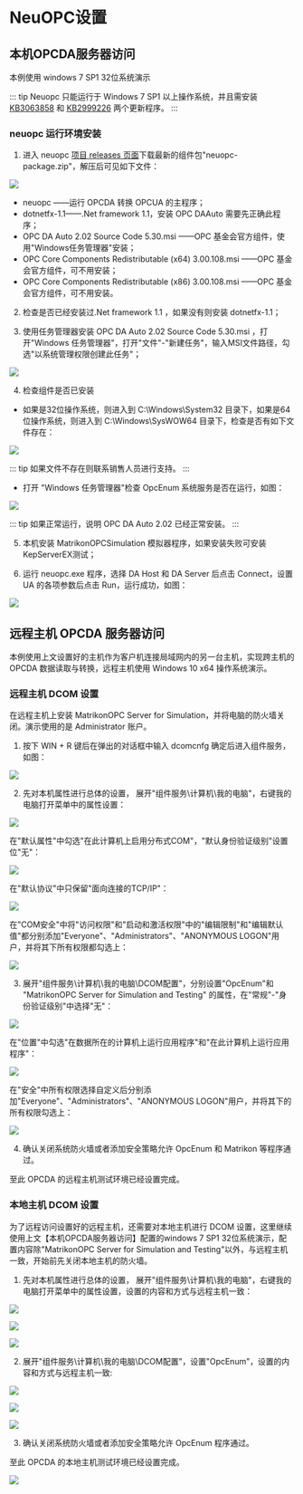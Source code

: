 # NeuOPC设置

## 本机OPCDA服务器访问

本例使用 windows 7 SP1 32位系统演示

::: tip
Neuopc 只能运行于 Windows 7 SP1 以上操作系统，并且需安装 [KB3063858](https://www.microsoft.com/zh-CN/download/details.aspx?id=47409) 和 [KB2999226](https://www.microsoft.com/zh-cn/download/details.aspx?id=49077) 两个更新程序。
:::

### neuopc 运行环境安装

1. 进入 neuopc [项目 releases 页面](https://github.com/neugates/neuopc/releases)下载最新的组件包"neuopc-package.zip"，解压后可见如下文件：

![](./assets-opcda/package.png)

* neuopc ——运行 OPCDA 转换 OPCUA 的主程序；
* dotnetfx-1.1——.Net framework 1.1，安装 OPC DAAuto 需要先正确此程序；
* OPC DA Auto 2.02 Source Code 5.30.msi ——OPC 基金会官方组件，使用"Windows任务管理器"安装；
* OPC Core Components Redistributable (x64) 3.00.108.msi ——OPC 基金会官方组件，可不用安装；
* OPC Core Components Redistributable (x86) 3.00.108.msi ——OPC 基金会官方组件，可不用安装。

2. 检查是否已经安装过.Net framework 1.1 ，如果没有则安装 dotnetfx-1.1；

3. 使用任务管理器安装 OPC DA Auto 2.02 Source Code 5.30.msi ，打开"Windows 任务管理器"，打开"文件"-"新建任务"，输入MSI文件路径，勾选"以系统管理权限创建此任务"；

![](./assets-opcda/install-auto.png)

4. 检查组件是否已安装

* 如果是32位操作系统，则进入到 C:\Windows\System32 目录下，如果是64位操作系统，则进入到 C:\Windows\SysWOW64 目录下，检查是否有如下文件存在：

![](./assets-opcda/core-components.png)

::: tip
如果文件不存在则联系销售人员进行支持。
:::

* 打开 "Windows 任务管理器"检查 OpcEnum 系统服务是否在运行，如图：

![](./assets-opcda/opcenum.png)

::: tip
如果正常运行，说明 OPC DA Auto 2.02 已经正常安装。
:::

5. 本机安装 MatrikonOPCSimulation 模拟器程序，如果安装失败可安装KepServerEX测试；

6. 运行 neuopc.exe 程序，选择 DA Host 和 DA Server 后点击 Connect，设置 UA 的各项参数后点击 Run，运行成功，如图：

![](./assets-opcda/local-neuopc.png)

## 远程主机 OPCDA 服务器访问

本例使用上文设置好的主机作为客户机连接局域网内的另一台主机，实现跨主机的 OPCDA 数据读取与转换，远程主机使用 Windows 10 x64 操作系统演示。

### 远程主机 DCOM 设置

在远程主机上安装 MatrikonOPC Server for Simulation，并将电脑的防火墙关闭。演示使用的是 Administrator 账户。

1. 按下 WIN + R 键后在弹出的对话框中输入 dcomcnfg 确定后进入组件服务，如图：

![](./assets-opcda/comcnf.png)

2. 先对本机属性进行总体的设置， 展开"组件服务\计算机\我的电脑"，右键我的电脑打开菜单中的属性设置：

![](./assets-opcda/comcnf1.png)

在"默认属性"中勾选"在此计算机上启用分布式COM"，"默认身份验证级别"设置位"无"：

![](./assets-opcda/comcnf2.png)

在"默认协议"中只保留"面向连接的TCP/IP"：

![](./assets-opcda/comcnf3.png)

在"COM安全"中将"访问权限"和"启动和激活权限"中的"编辑限制"和"编辑默认值"都分别添加"Everyone"、"Administrators"、"ANONYMOUS LOGON"用户，并将其下所有权限都勾选上：

![](./assets-opcda/comcnf4.png)

3. 展开"组件服务\计算机\我的电脑\DCOM配置"，分别设置"OpcEnum"和 "MatrikonOPC Server for Simulation and Testing" 的属性，在"常规"-"身份验证级别"中选择"无"：

![](./assets-opcda/comcnf5.png)

在"位置"中勾选"在数据所在的计算机上运行应用程序"和"在此计算机上运行应用程序"：

![](./assets-opcda/comcnf6.png)

在"安全"中所有权限选择自定义后分别添加"Everyone"、"Administrators"、"ANONYMOUS LOGON"用户，并将其下的所有权限勾选上：

![](./assets-opcda/comcnf7.png)

4. 确认关闭系统防火墙或者添加安全策略允许 OpcEnum 和 Matrikon 等程序通过。

至此 OPCDA 的远程主机测试环境已经设置完成。

### 本地主机 DCOM 设置

为了远程访问设置好的远程主机，还需要对本地主机进行 DCOM 设置，这里继续使用上文【本机OPCDA服务器访问】配置的windows 7 SP1 32位系统演示，配置内容除"MatrikonOPC Server for Simulation and Testing"以外，与远程主机一致，开始前先关闭本地主机的防火墙。

1. 先对本机属性进行总体的设置， 展开"组件服务\计算机\我的电脑"，右键我的电脑打开菜单中的属性设置，设置的内容和方式与远程主机一致：

![](./assets-opcda/client-cfg1.png)

![](./assets-opcda/client-cfg2.png)

![](./assets-opcda/client-cfg3.png)

2. 展开"组件服务\计算机\我的电脑\DCOM配置"，设置"OpcEnum"，设置的内容和方式与远程主机一致:

![](./assets-opcda/client-cfg4.png)

![](./assets-opcda/client-cfg5.png)

![](./assets-opcda/client-cfg6.png)

3. 确认关闭系统防火墙或者添加安全策略允许 OpcEnum 程序通过。

至此 OPCDA 的本地主机测试环境已经设置完成。

![](./assets-opcda/client-worked.png)